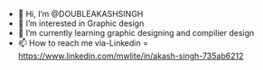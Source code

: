- 👋 Hi, I’m @DOUBLEAKASHSINGH
- 👀 I’m interested in Graphic design 
- 🌱 I’m currently learning graphic designing and compilier design 
- 📫 How to reach me via-Linkedin = https://www.linkedin.com/mwlite/in/akash-singh-735ab6212

<!---
DOUBLEAKASHSINGH/DOUBLEAKASHSINGH is a ✨ special ✨ repository because its `README.md` (this file) appears on your GitHub profile.
You can click the Preview link to take a look at your changes.
--->
